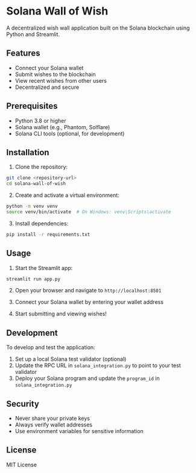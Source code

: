 # Solana Wall of Wish

A decentralized wish wall application built on the Solana blockchain using Python and Streamlit.

## Features

- Connect your Solana wallet
- Submit wishes to the blockchain
- View recent wishes from other users
- Decentralized and secure

## Prerequisites

- Python 3.8 or higher
- Solana wallet (e.g., Phantom, Solflare)
- Solana CLI tools (optional, for development)

## Installation

1. Clone the repository:
```bash
git clone <repository-url>
cd solana-wall-of-wish
```

2. Create and activate a virtual environment:
```bash
python -m venv venv
source venv/bin/activate  # On Windows: venv\Scripts\activate
```

3. Install dependencies:
```bash
pip install -r requirements.txt
```

## Usage

1. Start the Streamlit app:
```bash
streamlit run app.py
```

2. Open your browser and navigate to `http://localhost:8501`

3. Connect your Solana wallet by entering your wallet address

4. Start submitting and viewing wishes!

## Development

To develop and test the application:

1. Set up a local Solana test validator (optional)
2. Update the RPC URL in `solana_integration.py` to point to your test validator
3. Deploy your Solana program and update the `program_id` in `solana_integration.py`

## Security

- Never share your private keys
- Always verify wallet addresses
- Use environment variables for sensitive information

## License

MIT License 